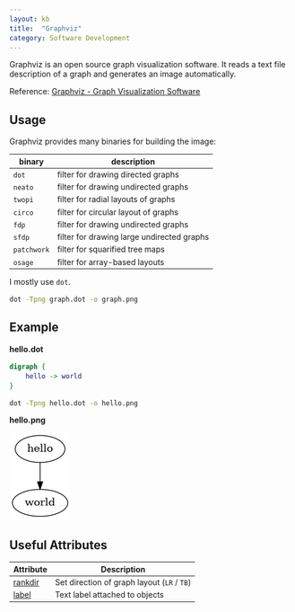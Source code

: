```yaml
---
layout: kb
title:  "Graphviz"
category: Software Development
---
```


Graphviz is an open source graph visualization software. It reads
a text file description of a graph and generates an image automatically.

Reference: [Graphviz - Graph Visualization Software](https://graphviz.org/)

## Usage
Graphviz provides many binaries for building the image:

| binary | description |
| ------ | ----------- |
| `dot` | filter for drawing directed graphs |
| `neato` | filter for drawing undirected graphs |
| `twopi` | filter for radial layouts of graphs |
| `circo` | filter for circular layout of graphs |
| `fdp` | filter for drawing undirected graphs |
| `sfdp` | filter for drawing large undirected graphs |
| `patchwork` | filter for squarified tree maps |
| `osage` | filter for array-based layouts |

I mostly use `dot`.
```bash
dot -Tpng graph.dot -o graph.png
```

## Example
**hello.dot**
```dot
digraph {
    hello -> world
}
```

```bash
dot -Tpng hello.dot -o hello.png
```

**hello.png**

![Hello, Graphviz!](/assets/kb/graphviz.png)

## Useful Attributes
| Attribute | Description |
| --------- | ----------- |
| [rankdir](https://graphviz.org/docs/attrs/rankdir/) | Set direction of graph layout (`LR` / `TB`) |
| [label](https://graphviz.org/docs/attrs/label/) | Text label attached to objects |
